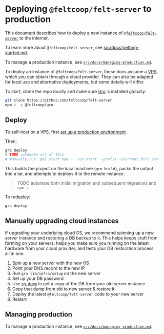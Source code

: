 # Deploying `@feltcoop/felt-server` to production

This document describes how to deploy a new instance of
[`@feltcoop/felt-server`](https://github.com/feltcoop/felt-server) to the internet.

To learn more about `@feltcoop/felt-server`,
see [src/docs/getting-started.md](/src/docs/getting-started.md).

To manage a production instance,
see [`src/docs/managing-production.md`](/src/docs/managing-production.md).

To deploy an instance of `@feltcoop/felt-server`,
these docs assume a <a href="https://en.wikipedia.org/wiki/Virtual_private_server">VPS</a>,
which you can obtain through a cloud provider.
They can also be adapted for local use and alternative deployments, but some details will differ.

To start, clone the repo locally and make sure
[Gro](https://github.com/feltcoop/gro) is installed globally:

```bash
git clone https://github.com/feltcoop/felt-server
npm i -g @feltcoop/gro
```

## Deploy

To self-host on a VPS, first
[set up a production environment](/src/docs/setup-prod-environment.md).

Then:

```bash
gro deploy
# TODO automate all of this
# manually run `pm2 start npm -- run start --prefix ~/current_felt_server_deploy`
```

This builds the project on the local machine (`gro build`),
packs the output into a tar, and attempts to deploys it to the remote instance.

> TODO automate both initial migration and subsequent migrations and `npm i`

To redeploy:

```bash
gro deploy
```

## Manually upgrading cloud instances

If upgrading your underlying cloud OS,
we recommend spinning up a new server instance and restoring a DB backup to it.
This helps keeps cruft from forming on your servers,
helps you make sure you running on the latest hardware from your cloud provider,
and tests your DB restoration process all in one.

1. Spin up a new server with the new OS
1. Point your DNS record to the new IP
1. Run `gro lib/infra/setup` on the new server
1. Set up your DB password
1. Use [`pg_dump`](https://www.postgresql.org/docs/current/backup-dump.html)
   to get a copy of the DB from your old server instance
1. Copy that dump from old to new server & restore it
1. Deploy the latest `@feltcoop/felt-server` code to your new server
1. Restart

## Managing production

To manage a production instance,
see [`src/docs/managing-production.md`](/src/docs/managing-production.md).
